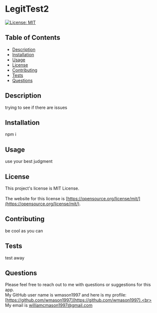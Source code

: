 # LegitTest2

  [![License: MIT](https://img.shields.io/badge/License-MIT-yellow.svg)](https://opensource.org/licenses/MIT)

## Table of Contents
* [Description](#description)
* [Installation](#installation-instructions)
* [Usage](#usage-instructions)
* [License](#license)
* [Contributing](#contribution-guidelines)
* [Tests](#tests)
* [Questions](#questions)

## Description <a name="description"></a> 
trying to see if there are issues

## Installation <a name="installation-instructions"></a>
npm i

## Usage <a name="usage-instructions"></a>
use your best judgment

## License <a name="license"></a>
  This project's license is MIT License.<br>  
  The website for this license is [https://opensource.org/license/mit/](https://opensource.org/license/mit/).
  

## Contributing <a name="contribution-guidelines"></a>
be cool as you can

## Tests <a name="tests"></a> 
test away

## Questions
Please feel free to reach out to me with questions or suggestions for this app.<br>
My GitHub user name is wmason1997 and here is my profile: [https://github.com/wmason1997](https://github.com/wmason1997).<br>
My email is williamcmason1997@gmail.com
